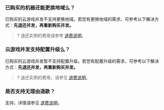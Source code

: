 [](id:que1)
### 已购买的机器还能更换地域么？
已购买的云游戏并发不支持更换地域。若您有更换地域的需求，可参考以下解决方式：**先退还并发，再重新购买并发。**

>? 退还实例的费用请参考 [退费说明](https://cloud.tencent.com/document/product/1162/46102)。

[](id:que2)
### 云游戏并发支持配置升级么？
已购买的云游戏并发暂不支持配置升级。若您有配置升级的需求，可参考以下解决方式：**先退还并发，再重新购买并发。**

>? 退还实例的费用，请参见 [退费说明](https://cloud.tencent.com/document/product/1162/46102)。

[](id:que3)
### 是否支持无理由退款？
支持，详情请参见 [退费说明](https://cloud.tencent.com/document/product/1162/46102)。

 

